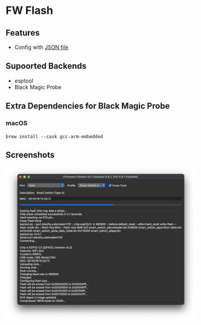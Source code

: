 # FW Flash
## Features
* Config with [JSON file](https://github.com/buganini/Fw-Flasher/blob/main/manifest.json)
## Supoorted Backends
* esptool
* Black Magic Probe

## Extra Dependencies for Black Magic Probe
### macOS
```
brew install --cask gcc-arm-embedded
```

## Screenshots
![Flashing](screenshots/flashing.png)